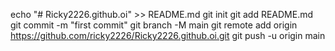 echo "# Ricky2226.github.oi" >> README.md
git init
git add README.md
git commit -m "first commit"
git branch -M main
git remote add origin https://github.com/ricky2226/Ricky2226.github.oi.git
git push -u origin main
